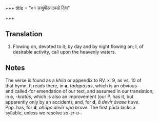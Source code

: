 +++
title = "०१ सस्रुषीस्तदपसो दिवा"

+++
## Translation
1. Flowing on, devoted to it; by day and by night flowing on; I, of  
desirable activity, call upon the heavenly waters.

## Notes
The verse is found as a *khila* or appendix to RV. x. 9, as vs. 10 of  
that hymn. It reads there, in **a**, *tádapasas*, which is an obvious  
and called-for emendation of our text, and assumed in our translation;  
in **c**, *-kratūs*, which is also an improvement (our P. has it, but  
apparently only by an accident); and, for **d**, *ā́ devī́r ávase huve*.  
Ppp. has, for **d**, *ahūpo devīr upa bruve*. The first pāda lacks a  
syllable, unless we resolve *sa-sṛ-u-*.
